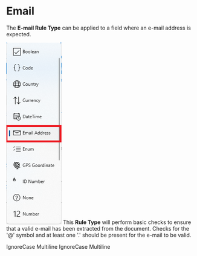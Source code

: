 # Email

The **E-mail Rule Type** can be applied to a field where an e-mail address is expected.

![](../assets/image%20%2863%29%20%282%29.png)
This **Rule Type** will perform basic checks to ensure that a valid e-mail has been extracted from the document. Checks for the '@' symbol and at least one '.' should be present for the e-mail to be valid.

 IgnoreCase Multiline IgnoreCase Multiline


